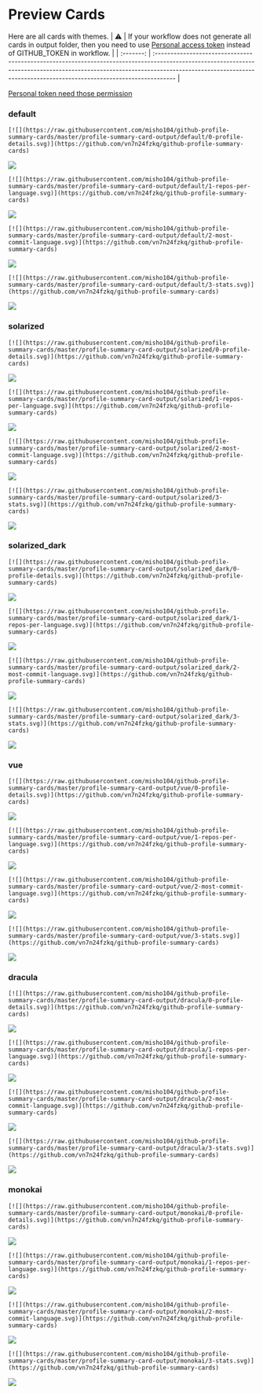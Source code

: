 
# Preview Cards

Here are all cards with themes.
| :warning: | If your workflow does not generate all cards in output folder, then you need to use [Personal access token](https://docs.github.com/en/actions/configuring-and-managing-workflows/creating-and-storing-encrypted-secrets) instead of GITHUB_TOKEN in workflow. |
| :-------: | :------------------------------------------------------------------------------------------------------------------------------------------------------------------------------------------------------------------------------------------------ |

[Personal token need those permission](https://github.com/vn7n24fzkq/github-profile-summary-cards/wiki/Personal-access-token-permissions)


### default


```
[![](https://raw.githubusercontent.com/misho104/github-profile-summary-cards/master/profile-summary-card-output/default/0-profile-details.svg)](https://github.com/vn7n24fzkq/github-profile-summary-cards)
```
![](https://raw.githubusercontent.com/misho104/github-profile-summary-cards/master/profile-summary-card-output/default/0-profile-details.svg)


```
[![](https://raw.githubusercontent.com/misho104/github-profile-summary-cards/master/profile-summary-card-output/default/1-repos-per-language.svg)](https://github.com/vn7n24fzkq/github-profile-summary-cards)
```
![](https://raw.githubusercontent.com/misho104/github-profile-summary-cards/master/profile-summary-card-output/default/1-repos-per-language.svg)


```
[![](https://raw.githubusercontent.com/misho104/github-profile-summary-cards/master/profile-summary-card-output/default/2-most-commit-language.svg)](https://github.com/vn7n24fzkq/github-profile-summary-cards)
```
![](https://raw.githubusercontent.com/misho104/github-profile-summary-cards/master/profile-summary-card-output/default/2-most-commit-language.svg)


```
[![](https://raw.githubusercontent.com/misho104/github-profile-summary-cards/master/profile-summary-card-output/default/3-stats.svg)](https://github.com/vn7n24fzkq/github-profile-summary-cards)
```
![](https://raw.githubusercontent.com/misho104/github-profile-summary-cards/master/profile-summary-card-output/default/3-stats.svg)


### solarized


```
[![](https://raw.githubusercontent.com/misho104/github-profile-summary-cards/master/profile-summary-card-output/solarized/0-profile-details.svg)](https://github.com/vn7n24fzkq/github-profile-summary-cards)
```
![](https://raw.githubusercontent.com/misho104/github-profile-summary-cards/master/profile-summary-card-output/solarized/0-profile-details.svg)


```
[![](https://raw.githubusercontent.com/misho104/github-profile-summary-cards/master/profile-summary-card-output/solarized/1-repos-per-language.svg)](https://github.com/vn7n24fzkq/github-profile-summary-cards)
```
![](https://raw.githubusercontent.com/misho104/github-profile-summary-cards/master/profile-summary-card-output/solarized/1-repos-per-language.svg)


```
[![](https://raw.githubusercontent.com/misho104/github-profile-summary-cards/master/profile-summary-card-output/solarized/2-most-commit-language.svg)](https://github.com/vn7n24fzkq/github-profile-summary-cards)
```
![](https://raw.githubusercontent.com/misho104/github-profile-summary-cards/master/profile-summary-card-output/solarized/2-most-commit-language.svg)


```
[![](https://raw.githubusercontent.com/misho104/github-profile-summary-cards/master/profile-summary-card-output/solarized/3-stats.svg)](https://github.com/vn7n24fzkq/github-profile-summary-cards)
```
![](https://raw.githubusercontent.com/misho104/github-profile-summary-cards/master/profile-summary-card-output/solarized/3-stats.svg)


### solarized_dark


```
[![](https://raw.githubusercontent.com/misho104/github-profile-summary-cards/master/profile-summary-card-output/solarized_dark/0-profile-details.svg)](https://github.com/vn7n24fzkq/github-profile-summary-cards)
```
![](https://raw.githubusercontent.com/misho104/github-profile-summary-cards/master/profile-summary-card-output/solarized_dark/0-profile-details.svg)


```
[![](https://raw.githubusercontent.com/misho104/github-profile-summary-cards/master/profile-summary-card-output/solarized_dark/1-repos-per-language.svg)](https://github.com/vn7n24fzkq/github-profile-summary-cards)
```
![](https://raw.githubusercontent.com/misho104/github-profile-summary-cards/master/profile-summary-card-output/solarized_dark/1-repos-per-language.svg)


```
[![](https://raw.githubusercontent.com/misho104/github-profile-summary-cards/master/profile-summary-card-output/solarized_dark/2-most-commit-language.svg)](https://github.com/vn7n24fzkq/github-profile-summary-cards)
```
![](https://raw.githubusercontent.com/misho104/github-profile-summary-cards/master/profile-summary-card-output/solarized_dark/2-most-commit-language.svg)


```
[![](https://raw.githubusercontent.com/misho104/github-profile-summary-cards/master/profile-summary-card-output/solarized_dark/3-stats.svg)](https://github.com/vn7n24fzkq/github-profile-summary-cards)
```
![](https://raw.githubusercontent.com/misho104/github-profile-summary-cards/master/profile-summary-card-output/solarized_dark/3-stats.svg)


### vue


```
[![](https://raw.githubusercontent.com/misho104/github-profile-summary-cards/master/profile-summary-card-output/vue/0-profile-details.svg)](https://github.com/vn7n24fzkq/github-profile-summary-cards)
```
![](https://raw.githubusercontent.com/misho104/github-profile-summary-cards/master/profile-summary-card-output/vue/0-profile-details.svg)


```
[![](https://raw.githubusercontent.com/misho104/github-profile-summary-cards/master/profile-summary-card-output/vue/1-repos-per-language.svg)](https://github.com/vn7n24fzkq/github-profile-summary-cards)
```
![](https://raw.githubusercontent.com/misho104/github-profile-summary-cards/master/profile-summary-card-output/vue/1-repos-per-language.svg)


```
[![](https://raw.githubusercontent.com/misho104/github-profile-summary-cards/master/profile-summary-card-output/vue/2-most-commit-language.svg)](https://github.com/vn7n24fzkq/github-profile-summary-cards)
```
![](https://raw.githubusercontent.com/misho104/github-profile-summary-cards/master/profile-summary-card-output/vue/2-most-commit-language.svg)


```
[![](https://raw.githubusercontent.com/misho104/github-profile-summary-cards/master/profile-summary-card-output/vue/3-stats.svg)](https://github.com/vn7n24fzkq/github-profile-summary-cards)
```
![](https://raw.githubusercontent.com/misho104/github-profile-summary-cards/master/profile-summary-card-output/vue/3-stats.svg)


### dracula


```
[![](https://raw.githubusercontent.com/misho104/github-profile-summary-cards/master/profile-summary-card-output/dracula/0-profile-details.svg)](https://github.com/vn7n24fzkq/github-profile-summary-cards)
```
![](https://raw.githubusercontent.com/misho104/github-profile-summary-cards/master/profile-summary-card-output/dracula/0-profile-details.svg)


```
[![](https://raw.githubusercontent.com/misho104/github-profile-summary-cards/master/profile-summary-card-output/dracula/1-repos-per-language.svg)](https://github.com/vn7n24fzkq/github-profile-summary-cards)
```
![](https://raw.githubusercontent.com/misho104/github-profile-summary-cards/master/profile-summary-card-output/dracula/1-repos-per-language.svg)


```
[![](https://raw.githubusercontent.com/misho104/github-profile-summary-cards/master/profile-summary-card-output/dracula/2-most-commit-language.svg)](https://github.com/vn7n24fzkq/github-profile-summary-cards)
```
![](https://raw.githubusercontent.com/misho104/github-profile-summary-cards/master/profile-summary-card-output/dracula/2-most-commit-language.svg)


```
[![](https://raw.githubusercontent.com/misho104/github-profile-summary-cards/master/profile-summary-card-output/dracula/3-stats.svg)](https://github.com/vn7n24fzkq/github-profile-summary-cards)
```
![](https://raw.githubusercontent.com/misho104/github-profile-summary-cards/master/profile-summary-card-output/dracula/3-stats.svg)


### monokai


```
[![](https://raw.githubusercontent.com/misho104/github-profile-summary-cards/master/profile-summary-card-output/monokai/0-profile-details.svg)](https://github.com/vn7n24fzkq/github-profile-summary-cards)
```
![](https://raw.githubusercontent.com/misho104/github-profile-summary-cards/master/profile-summary-card-output/monokai/0-profile-details.svg)


```
[![](https://raw.githubusercontent.com/misho104/github-profile-summary-cards/master/profile-summary-card-output/monokai/1-repos-per-language.svg)](https://github.com/vn7n24fzkq/github-profile-summary-cards)
```
![](https://raw.githubusercontent.com/misho104/github-profile-summary-cards/master/profile-summary-card-output/monokai/1-repos-per-language.svg)


```
[![](https://raw.githubusercontent.com/misho104/github-profile-summary-cards/master/profile-summary-card-output/monokai/2-most-commit-language.svg)](https://github.com/vn7n24fzkq/github-profile-summary-cards)
```
![](https://raw.githubusercontent.com/misho104/github-profile-summary-cards/master/profile-summary-card-output/monokai/2-most-commit-language.svg)


```
[![](https://raw.githubusercontent.com/misho104/github-profile-summary-cards/master/profile-summary-card-output/monokai/3-stats.svg)](https://github.com/vn7n24fzkq/github-profile-summary-cards)
```
![](https://raw.githubusercontent.com/misho104/github-profile-summary-cards/master/profile-summary-card-output/monokai/3-stats.svg)

